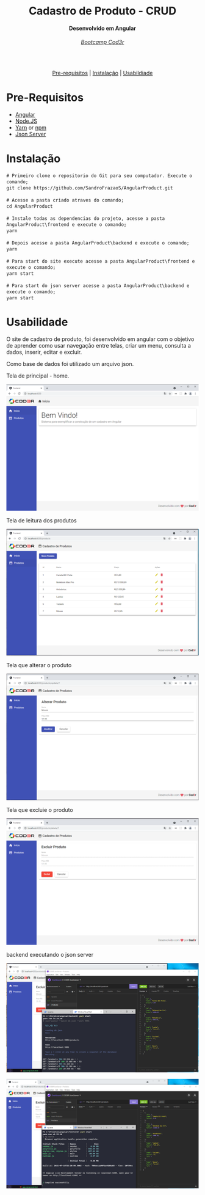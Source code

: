 <h1 align="center">
  <br>
  <br>
  Cadastro de Produto - CRUD
</h1>

<h4 align="center">
   Desenvolvido em Angular
</h4>

<h6 align="center">
  <a href="https://www.cod3r.com.br/courses/angular-9-essencial">Bootcamp Cod3r</a>
</h6>

<br/>

<p align="center">
  <a href="#Pre-Requisitos">Pre-requisitos</a> |
  <a href="#Instalação">Instalação</a> |
  <a href="#Usabilidade">Usabildiade</a>
</p>

# Pre-Requisitos

* [Angular](https://pt-br.reactjs.org/)
* [Node.JS](https://nodejs.org/)
* [Yarn](https://classic.yarnpkg.com/) or [npm](https://www.npmjs.com/get-npm)
* [Json Server](https://www.npmjs.com/package/json-server)

# Instalação
```
# Primeiro clone o repositorio do Git para seu computador. Execute o comando; 
git clone https://github.com/SandroFrazaoS/AngularProduct.git

# Acesse a pasta criado atraves do comando; 
cd AngularProduct

# Instale todas as dependencias do projeto, acesse a pasta AngularProduct\frontend e execute o comando;
yarn

# Depois acesse a pasta AngularProduct\backend e execute o comando;
yarn

# Para start do site execute acesse a pasta AngularProduct\frontend e execute o comando;
yarn start

# Para start do json server acesse a pasta AngularProduct\backend e execute o comando;
yarn start

```

# Usabilidade
O site de cadastro de produto, foi desenvolvido em angular com o objetivo de aprender como usar navegação entre telas, criar um menu, consulta a dados, inserir, editar e excluir.

Como base de dados foi utilizado um arquivo json. 


Tela de principal - home.

![1][tela1]

Tela de leitura dos produtos

![2][tela2]

Tela que alterar o produto

![3][tela3]

Tela que excluie o produto

![4][tela4]

backend executando o json server

![5][tela5]


![6][tela6]

[tela1]: Tela1.png
[tela2]: Tela2.png
[tela3]: Tela3.png
[tela4]: Tela4.png
[tela5]: Tela5.png
[tela6]: Tela6.png

